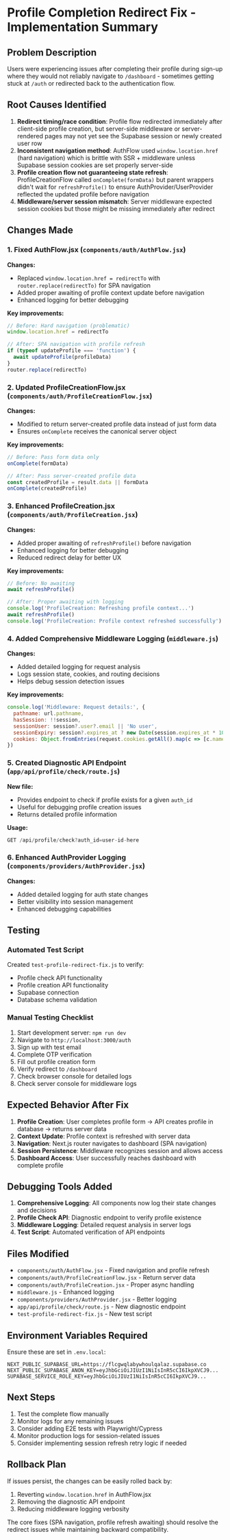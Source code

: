 # Profile Completion Redirect Fix - Implementation Summary

## Problem Description
Users were experiencing issues after completing their profile during sign-up where they would not reliably navigate to `/dashboard` - sometimes getting stuck at `/auth` or redirected back to the authentication flow.

## Root Causes Identified
1. **Redirect timing/race condition**: Profile flow redirected immediately after client-side profile creation, but server-side middleware or server-rendered pages may not yet see the Supabase session or newly created user row
2. **Inconsistent navigation method**: AuthFlow used `window.location.href` (hard navigation) which is brittle with SSR + middleware unless Supabase session cookies are set properly server-side
3. **Profile creation flow not guaranteeing state refresh**: ProfileCreationFlow called `onComplete(formData)` but parent wrappers didn't wait for `refreshProfile()` to ensure AuthProvider/UserProvider reflected the updated profile before navigation
4. **Middleware/server session mismatch**: Server middleware expected session cookies but those might be missing immediately after redirect

## Changes Made

### 1. Fixed AuthFlow.jsx (`components/auth/AuthFlow.jsx`)
**Changes:**
- Replaced `window.location.href = redirectTo` with `router.replace(redirectTo)` for SPA navigation
- Added proper awaiting of profile context update before navigation
- Enhanced logging for better debugging

**Key improvements:**
```javascript
// Before: Hard navigation (problematic)
window.location.href = redirectTo

// After: SPA navigation with profile refresh
if (typeof updateProfile === 'function') {
  await updateProfile(profileData)
}
router.replace(redirectTo)
```

### 2. Updated ProfileCreationFlow.jsx (`components/auth/ProfileCreationFlow.jsx`)
**Changes:**
- Modified to return server-created profile data instead of just form data
- Ensures `onComplete` receives the canonical server object

**Key improvements:**
```javascript
// Before: Pass form data only
onComplete(formData)

// After: Pass server-created profile data
const createdProfile = result.data || formData
onComplete(createdProfile)
```

### 3. Enhanced ProfileCreation.jsx (`components/auth/ProfileCreation.jsx`)
**Changes:**
- Added proper awaiting of `refreshProfile()` before navigation
- Enhanced logging for better debugging
- Reduced redirect delay for better UX

**Key improvements:**
```javascript
// Before: No awaiting
await refreshProfile()

// After: Proper awaiting with logging
console.log('ProfileCreation: Refreshing profile context...')
await refreshProfile()
console.log('ProfileCreation: Profile context refreshed successfully')
```

### 4. Added Comprehensive Middleware Logging (`middleware.js`)
**Changes:**
- Added detailed logging for request analysis
- Logs session state, cookies, and routing decisions
- Helps debug session detection issues

**Key improvements:**
```javascript
console.log('Middleware: Request details:', {
  pathname: url.pathname,
  hasSession: !!session,
  sessionUser: session?.user?.email || 'No user',
  sessionExpiry: session?.expires_at ? new Date(session.expires_at * 1000).toISOString() : 'No expiry',
  cookies: Object.fromEntries(request.cookies.getAll().map(c => [c.name, c.value]))
})
```

### 5. Created Diagnostic API Endpoint (`app/api/profile/check/route.js`)
**New file:**
- Provides endpoint to check if profile exists for a given `auth_id`
- Useful for debugging profile creation issues
- Returns detailed profile information

**Usage:**
```javascript
GET /api/profile/check?auth_id=user-id-here
```

### 6. Enhanced AuthProvider Logging (`components/providers/AuthProvider.jsx`)
**Changes:**
- Added detailed logging for auth state changes
- Better visibility into session management
- Enhanced debugging capabilities

## Testing

### Automated Test Script
Created `test-profile-redirect-fix.js` to verify:
- Profile check API functionality
- Profile creation API functionality
- Supabase connection
- Database schema validation

### Manual Testing Checklist
1. Start development server: `npm run dev`
2. Navigate to `http://localhost:3000/auth`
3. Sign up with test email
4. Complete OTP verification
5. Fill out profile creation form
6. Verify redirect to `/dashboard`
7. Check browser console for detailed logs
8. Check server console for middleware logs

## Expected Behavior After Fix

1. **Profile Creation**: User completes profile form → API creates profile in database → returns server data
2. **Context Update**: Profile context is refreshed with server data
3. **Navigation**: Next.js router navigates to dashboard (SPA navigation)
4. **Session Persistence**: Middleware recognizes session and allows access
5. **Dashboard Access**: User successfully reaches dashboard with complete profile

## Debugging Tools Added

1. **Comprehensive Logging**: All components now log their state changes and decisions
2. **Profile Check API**: Diagnostic endpoint to verify profile existence
3. **Middleware Logging**: Detailed request analysis in server logs
4. **Test Script**: Automated verification of API endpoints

## Files Modified

- `components/auth/AuthFlow.jsx` - Fixed navigation and profile refresh
- `components/auth/ProfileCreationFlow.jsx` - Return server data
- `components/auth/ProfileCreation.jsx` - Proper async handling
- `middleware.js` - Enhanced logging
- `components/providers/AuthProvider.jsx` - Better logging
- `app/api/profile/check/route.js` - New diagnostic endpoint
- `test-profile-redirect-fix.js` - New test script

## Environment Variables Required

Ensure these are set in `.env.local`:
```
NEXT_PUBLIC_SUPABASE_URL=https://flcgwqlabywhoulqalaz.supabase.co
NEXT_PUBLIC_SUPABASE_ANON_KEY=eyJhbGciOiJIUzI1NiIsInR5cCI6IkpXVCJ9...
SUPABASE_SERVICE_ROLE_KEY=eyJhbGciOiJIUzI1NiIsInR5cCI6IkpXVCJ9...
```

## Next Steps

1. Test the complete flow manually
2. Monitor logs for any remaining issues
3. Consider adding E2E tests with Playwright/Cypress
4. Monitor production logs for session-related issues
5. Consider implementing session refresh retry logic if needed

## Rollback Plan

If issues persist, the changes can be easily rolled back by:
1. Reverting `window.location.href` in AuthFlow.jsx
2. Removing the diagnostic API endpoint
3. Reducing middleware logging verbosity

The core fixes (SPA navigation, profile refresh awaiting) should resolve the redirect issues while maintaining backward compatibility.



